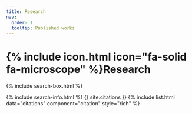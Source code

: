 ```yaml
---
title: Research
nav:
  order: 1
  tooltip: Published works
---
```


# {% include icon.html icon="fa-solid fa-microscope" %}Research

{% include search-box.html %}

{% include search-info.html %}
{{ site.citations }}
{% include list.html data="citations" component="citation" style="rich" %}

